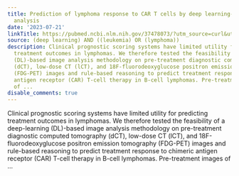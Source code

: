 ```yaml
---
title: Prediction of lymphoma response to CAR T cells by deep learning-based image
  analysis
date: '2023-07-21'
linkTitle: https://pubmed.ncbi.nlm.nih.gov/37478073/?utm_source=curl&utm_medium=rss&utm_campaign=pubmed-2&utm_content=1byXLWG-5Hn0_qdLgZYpDfLA2UWGhGNgZGereuo1rJN2aoAQXP&fc=20220814223158&ff=20230721221602&v=2.17.9.post6+86293ac
source: (deep learning) AND ((leukemia) OR (lymphoma))
description: Clinical prognostic scoring systems have limited utility for predicting
  treatment outcomes in lymphomas. We therefore tested the feasibility of a deep-learning
  (DL)-based image analysis methodology on pre-treatment diagnostic computed tomography
  (dCT), low-dose CT (lCT), and 18F-fluorodeoxyglucose positron emission tomography
  (FDG-PET) images and rule-based reasoning to predict treatment response to chimeric
  antigen receptor (CAR) T-cell therapy in B-cell lymphomas. Pre-treatment images
  of ...
disable_comments: true
---
```

Clinical prognostic scoring systems have limited utility for predicting treatment outcomes in lymphomas. We therefore tested the feasibility of a deep-learning (DL)-based image analysis methodology on pre-treatment diagnostic computed tomography (dCT), low-dose CT (lCT), and 18F-fluorodeoxyglucose positron emission tomography (FDG-PET) images and rule-based reasoning to predict treatment response to chimeric antigen receptor (CAR) T-cell therapy in B-cell lymphomas. Pre-treatment images of ...